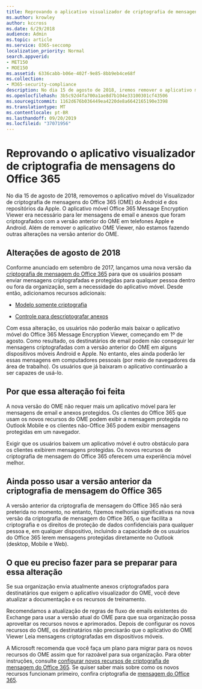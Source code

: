 ```yaml
---
title: Reprovando o aplicativo visualizador de criptografia de mensagens do Office 365
ms.author: krowley
author: kccross
ms.date: 6/29/2018
audience: Admin
ms.topic: article
ms.service: O365-seccomp
localization_priority: Normal
search.appverid:
- MET150
- MOE150
ms.assetid: 6336cabb-b06e-402f-9e85-8bb9eb4ce68f
ms.collection:
- M365-security-compliance
description: No dia 15 de agosto de 2018, iremos remover o aplicativo móvel do Visualizador de criptografia de mensagens do Office 365 (OME) do Android e dos repositórios da Apple. O aplicativo móvel Office 365 Message Encryption Viewer era necessário para ler mensagens de email e anexos que foram criptografados com a versão anterior do OME em telefones Apple e Android. Além de remover o aplicativo OME Viewer, não estamos fazendo outras alterações na versão anterior do OME.
ms.openlocfilehash: 3b5c92d4fa700a1ae8d7b104e33100301cf43506
ms.sourcegitcommit: 1162d676b036449ea4220de8a6642165190e3398
ms.translationtype: MT
ms.contentlocale: pt-BR
ms.lasthandoff: 09/20/2019
ms.locfileid: "37071956"
---
```

# <a name="deprecating-office-365-message-encryption-viewer-app"></a>Reprovando o aplicativo visualizador de criptografia de mensagens do Office 365

No dia 15 de agosto de 2018, removemos o aplicativo móvel do Visualizador de criptografia de mensagens do Office 365 (OME) do Android e dos repositórios da Apple. O aplicativo móvel Office 365 Message Encryption Viewer era necessário para ler mensagens de email e anexos que foram criptografados com a versão anterior do OME em telefones Apple e Android. Além de remover o aplicativo OME Viewer, não estamos fazendo outras alterações na versão anterior do OME.
  
## <a name="changes-from-august-2018"></a>Alterações de agosto de 2018

Conforme anunciado em setembro de 2017, lançamos uma nova versão da [criptografia de mensagem do Office 365](https://aka.ms/ome2017) para que os usuários possam enviar mensagens criptografadas e protegidas para qualquer pessoa dentro ou fora da organização, sem a necessidade do aplicativo móvel. Desde então, adicionamos recursos adicionais:
  
- [Modelo somente criptografia](https://aka.ms/encryptonly)

- [Controle para descriptografar anexos](https://techcommunity.microsoft.com/t5/Security-Privacy-and-Compliance/Admin-control-for-attachments-now-available-in-Office-365/ba-p/204007)
    
Com essa alteração, os usuários não poderão mais baixar o aplicativo móvel do Office 365 Message Encryption Viewer, começando em 1º de agosto. Como resultado, os destinatários de email podem não conseguir ler mensagens criptografadas com a versão anterior do OME em alguns dispositivos móveis Android e Apple. No entanto, eles ainda poderão ler essas mensagens em computadores pessoais (por meio de navegadores da área de trabalho). Os usuários que já baixaram o aplicativo continuarão a ser capazes de usá-lo.
  
## <a name="why-this-change-was-made"></a>Por que essa alteração foi feita

A nova versão do OME não requer mais um aplicativo móvel para ler mensagens de email e anexos protegidos. Os clientes do Office 365 que usam os novos recursos do OME podem exibir a mensagem protegida no Outlook Mobile e os clientes não-Office 365 podem exibir mensagens protegidas em um navegador.
  
Exigir que os usuários baixem um aplicativo móvel é outro obstáculo para os clientes exibirem mensagens protegidas. Os novos recursos de criptografia de mensagem do Office 365 oferecem uma experiência móvel melhor.
  
## <a name="can-i-still-use-the-previous-version-of-office-365-message-encryption"></a>Ainda posso usar a versão anterior da criptografia de mensagem do Office 365

A versão anterior da criptografia de mensagem do Office 365 não será preterida no momento, no entanto, fizemos melhorias significativas na nova versão da criptografia de mensagem do Office 365, o que facilita a criptografia e os direitos de proteção de dados confidenciais para qualquer pessoa e, em qualquer dispositivo, incluindo a capacidade de os usuários do Office 365 lerem mensagens protegidas diretamente no Outlook (desktop, Mobile e Web). 
  
## <a name="what-do-i-need-to-do-to-prepare-for-this-change"></a>O que eu preciso fazer para se preparar para essa alteração

Se sua organização envia atualmente anexos criptografados para destinatários que exigem o aplicativo visualizador do OME, você deve atualizar a documentação e os recursos de treinamento.
  
Recomendamos a atualização de regras de fluxo de emails existentes do Exchange para usar a versão atual do OME para que sua organização possa aproveitar os recursos novos e aprimorados. Depois de configurar os novos recursos do OME, os destinatários não precisarão que o aplicativo do OME Viewer Leia mensagens criptografadas em dispositivos móveis.
  
A Microsoft recomenda que você faça um plano para migrar para os novos recursos do OME assim que for razoável para sua organização. Para obter instruções, consulte [configurar novos recursos de criptografia de mensagem do Office 365](set-up-new-message-encryption-capabilities.md). Se quiser saber mais sobre como os novos recursos funcionam primeiro, confira criptografia de [mensagem do Office 365](ome.md).
  

